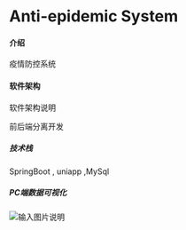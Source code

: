 # Anti-epidemic System

#### 介绍
疫情防控系统

#### 软件架构
软件架构说明

前后端分离开发
##### 技术栈

SpringBoot , uniapp ,MySql

##### PC端数据可视化
![输入图片说明](https://images.gitee.com/uploads/images/2021/0212/220820_ee7193e0_7463838.jpeg "LZH_create.jpg")


